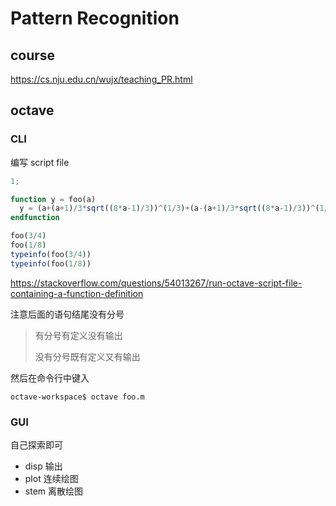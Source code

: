 # Pattern Recognition

## course

https://cs.nju.edu.cn/wujx/teaching_PR.html



## octave



### CLI

编写 script file

```octave
1;

function y = foo(a)
  y = (a+(a+1)/3*sqrt((8*a-1)/3))^(1/3)+(a-(a+1)/3*sqrt((8*a-1)/3))^(1/3);
endfunction

foo(3/4)
foo(1/8)
typeinfo(foo(3/4))
typeinfo(foo(1/8))
```

https://stackoverflow.com/questions/54013267/run-octave-script-file-containing-a-function-definition

注意后面的语句结尾没有分号

> 有分号有定义没有输出
>
> 没有分号既有定义又有输出

然后在命令行中键入

```
octave-workspace$ octave foo.m
```



### GUI

自己探索即可

- disp 输出
- plot 连续绘图
- stem 离散绘图



